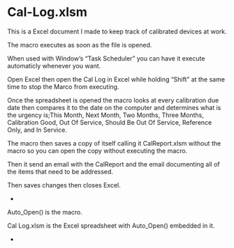 # Cal-Log.xlsm


This is a Excel document I made to keep track of calibrated devices at work. 

The macro executes as soon as the file is opened.

When used with Window’s “Task Scheduler” you can have it execute automaticly whenever you want. 

Open Excel then open the Cal Log in Excel while holding “Shift” at the same time to stop the Marco from executing.

Once the spreadsheet is opened the macro looks at every calibration due date then compares it to the date on the computer 
and determines what is the urgency is;This Month, Next Month, Two Months, Three Months, Calibration Good, Out Of Service,
Should Be Out Of Service, Reference Only, and In Service. 

The macro then saves a copy of itself calling it CalReport.xlsm without the macro so you can open the copy without executing the macro.

Then it send an email with the CalReport and the email documenting all of the items that need to be addressed.

Then saves changes then closes Excel.

*
Auto_Open() is the macro.

Cal Log.xlsm is the Excel spreadsheet with Auto_Open() embedded in it.

*
